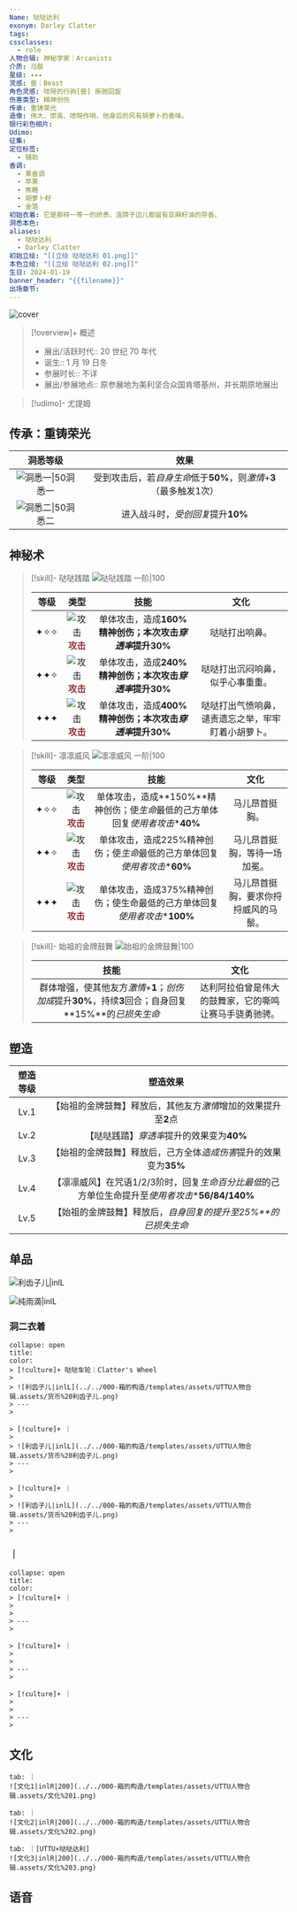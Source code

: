 ```yaml
---
Name: 哒哒达利
exonym: Darley Clatter
tags: 
cssclasses:
  - role
人物合辑: 神秘学家｜Arcanists
介质: 马鬃
星级: ✦✦✦
灵感: 兽｜Beast
角色灵感: 吱呀的行驹[兽] 疾驰回旋
伤害类型: 精神创伤
传承: 重铸荣光
造像: 伟大、崇高、吱呀作响，他身后的风有胡萝卜的香味。
银行彩色相片: 
Udimo: 
征集: 
定位标签:
  - 辅助
香调:
  - 果香调
  - 苹果
  - 焦糖
  - 胡萝卜籽
  - 金箔
初始衣着: 它是那样一等一的娇贵，连蹄子边儿都留有亚麻籽油的芬香。
洞悉本色: 
aliases:
  - 哒哒达利
  - Darley Clatter
初始立绘: "[[立绘 哒哒达利 01.png]]"
本色立绘: "[[立绘 哒哒达利 02.png]]"
生日: 2024-01-19
banner_header: "{{filename}}"
出场章节:
---
```

![cover](assets/哒哒达利｜Darley%20Clatter.assets/立绘%20哒哒达利%2001.png)

> [!overview]+ 概述
> - 展出/活跃时代:: 20 世纪 70 年代
> - 诞生:: 1 月 19 日冬
> - 参展时长:: 不详
> - 展出/参展地点:: 原参展地为美利坚合众国肯塔基州，并长期原地展出

> [!udimo]- 尤提姆
> 
> 

## 传承：重铸荣光

|                           洞悉等级                           |                             效果                             |
| :----------------------------------------------------------: | :----------------------------------------------------------: |
| ![洞悉一\|50](../../000-箱的构造/templates/assets/UTTU人物合辑.assets/图标%20洞悉Ⅰ.png)洞悉一 | 受到攻击后，若*自身生命*低于**50%**，则*激情*+**3**（最多触发1次） |
| ![洞悉二\|50](../../000-箱的构造/templates/assets/UTTU人物合辑.assets/图标%20洞悉Ⅱ.png)洞悉二 |              进入战斗时，*受创回复*提升**10%**               |

## 神秘术

> [!skill]- 哒哒践踏
> ![哒哒践踏 一阶|100](assets/哒哒达利｜Darley%20Clatter.assets/神秘术%20哒哒践踏1.png)
> 
> | 等级 |                             类型                             |                            技能                             |                        文化                        |
> | :--: | :----------------------------------------------------------: | :---------------------------------------------------------: | :------------------------------------------------: |
> | ✦✧✧  | ![攻击](../../000-箱的构造/templates/assets/UTTU人物合辑.assets/Attack.png)<b><font color="#933334">攻击</font></b> | 单体攻击，造成**160%**精神创伤；本次攻击*穿透率*提升**30%** |                   哒哒打出响鼻。                   |
> | ✦✦✧  | ![攻击](../../000-箱的构造/templates/assets/UTTU人物合辑.assets/Attack.png)<b><font color="#933334">攻击</font></b> | 单体攻击，造成**240%**精神创伤；本次攻击*穿透率*提升**30%** |          哒哒打出沉闷响鼻，似乎心事重重。          |
> | ✦✦✦  | ![攻击](../../000-箱的构造/templates/assets/UTTU人物合辑.assets/Attack.png)<b><font color="#933334">攻击</font></b> | 单体攻击，造成**400%**精神创伤；本次攻击*穿透率*提升**30%** | 哒哒打出气愤响鼻，谴责遗忘之举，牢牢盯着小胡萝卜。 |
> 

> [!skill]- 凛凛威风
> ![凛凛威风 一阶|100](assets/哒哒达利｜Darley%20Clatter.assets/神秘术%20凛凛威风1.png)
> 
> | 等级 |                             类型                             |                             技能                             |                 文化                 |
> | :--: | :----------------------------------------------------------: | :----------------------------------------------------------: | :----------------------------------: |
> | ✦✧✧  | ![攻击](../../000-箱的构造/templates/assets/UTTU人物合辑.assets/Attack.png)<b><font color="#933334">攻击</font></b> | 单体攻击，造成**150%**精神创伤；使*生命*最低的己方单体回复*使用者攻击*\***40%** |            马儿昂首挺胸。            |
> | ✦✦✧  | ![攻击](../../000-箱的构造/templates/assets/UTTU人物合辑.assets/Attack.png)<b><font color="#933334">攻击</font></b> | 单体攻击，造成225%精神创伤；使*生命*最低的己方单体回复*使用者攻击*\***60%** |     马儿昂首挺胸，等待一场加冕。     |
> | ✦✦✦  | ![攻击](../../000-箱的构造/templates/assets/UTTU人物合辑.assets/Attack.png)<b><font color="#933334">攻击</font></b> | 单体攻击，造成375%精神创伤；使生命最低的己方单体回复*使用者攻击*\***100%** | 马儿昂首挺胸，要求你捋捋威风的马鬃。 |
> 

> [!skill]- 始祖的金牌鼓舞
> ![始祖的金牌鼓舞|100](assets/哒哒达利｜Darley%20Clatter.assets/至终的仪式%20始祖的金牌鼓舞.png)
> 
> |                             技能                             |                          文化                          |
> | :----------------------------------------------------------: | :----------------------------------------------------: |
> | 群体增强，使其他友方*激情*+**1**；*创伤加成*提升**30%**，持续**3**回合；自身回复**15%**的*已损失生命* | 达利阿拉伯曾是伟大的鼓舞家，它的嘶鸣让赛马手骁勇驰骋。 |
> 

## 塑造

| 塑造等级 |                           塑造效果                           |
| :------: | :----------------------------------------------------------: |
|   Lv.1   | 【始祖的金牌鼓舞】释放后，其他友方*激情*增加的效果提升至**2**点 |
|   Lv.2   |          【哒哒践踏】*穿透率*提升的效果变为**40%**           |
|   Lv.3   | 【始祖的金牌鼓舞】释放后，己方全体*造成伤害*提升的效果变为**35%** |
|   Lv.4   | 【凛凛威风】在咒语1/2/3阶时，回复*生命百分比最低*的己方单位生命提升至*使用者攻击*\***56/84/140%** |
|   Lv.5   | 【始祖的金牌鼓舞】释放后，*自身回复的提升至***25%**的*已损失生命* |


## 单品

![利齿子儿|inlL](../../000-箱的构造/templates/assets/UTTU人物合辑.assets/货币%20利齿子儿.png)

![纯雨滴|inlL](../../000-箱的构造/templates/assets/UTTU人物合辑.assets/货币%20纯雨滴.png)

### 洞二衣着

````ad-flex
collapse: open
title: 
color: 
> [!culture]+ 哒哒车轮｜Clatter's Wheel
> 
> ![利齿子儿|inlL](../../000-箱的构造/templates/assets/UTTU人物合辑.assets/货币%20利齿子儿.png)
> ---
> 

> [!culture]+ ｜
> 
> ![利齿子儿|inlL](../../000-箱的构造/templates/assets/UTTU人物合辑.assets/货币%20利齿子儿.png)
> ---
> 

> [!culture]+ ｜
> 
> ![利齿子儿|inlL](../../000-箱的构造/templates/assets/UTTU人物合辑.assets/货币%20利齿子儿.png)
> ---
> 
````

### ｜

````ad-flex
collapse: open
title: 
color: 
> [!culture]+ ｜
> 
> 
> ---
> 

> [!culture]+ ｜
> 
> 
> ---
> 

> [!culture]+ ｜
> 
> 
> ---
> 
````

## 文化

````tabs
tab: ｜
![文化1|inlR|200](../../000-箱的构造/templates/assets/UTTU人物合辑.assets/文化%201.png)

tab: ｜
![文化2|inlR|200](../../000-箱的构造/templates/assets/UTTU人物合辑.assets/文化%202.png)

tab: ｜[UTTU×哒哒达利]
![文化3|inlR|200](../../000-箱的构造/templates/assets/UTTU人物合辑.assets/文化%203.png)

````

## 语音

